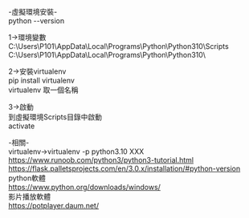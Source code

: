 -虛擬環境安裝-  
python --version  

 
1->環境變數  
C:\Users\P101\AppData\Local\Programs\Python\Python310\Scripts\
C:\Users\P101\AppData\Local\Programs\Python\Python310\

  
2->安裝virtualenv  
pip install virtualenv  
virtualenv 取一個名稱  
  
3->啟動  
到虛擬環境Scripts目錄中啟動  
activate  
  
-相關-  
virtualenv->virtualenv -p python3.10 XXX  
https://www.runoob.com/python3/python3-tutorial.html  
https://flask.palletsprojects.com/en/3.0.x/installation/#python-version  
python軟體  
https://www.python.org/downloads/windows/  
影片播放軟體  
https://potplayer.daum.net/  
